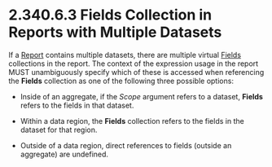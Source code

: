 <html dir="LTR" xmlns:mshelp="http://msdn.microsoft.com/mshelp" xmlns:ddue="http://ddue.schemas.microsoft.com/authoring/2003/5" xmlns:xlink="http://www.w3.org/1999/xlink" xmlns:tool="http://www.microsoft.com/tooltip">
    <head>
        <meta http-equiv="Content-Type" content="text/html; CHARSET=utf-8"></meta>
        <meta name="save" content="history"></meta>
        <title>2.340.6.3 Fields Collection in Reports with Multiple Datasets</title>
        <xml>
            <mshelp:toctitle title="2.340.6.3 Fields Collection in Reports with Multiple Datasets"></mshelp:toctitle>
            <mshelp:rltitle title="[MS-RDL]: Fields Collection in Reports with Multiple Datasets"></mshelp:rltitle>
            <mshelp:keyword index="A" term="c260a034-8ce6-4fc2-8984-a0bd3d0c88e3"></mshelp:keyword>
            <mshelp:attr name="DCSext.ContentType" value="open specification"></mshelp:attr>
            <mshelp:attr name="AssetID" value="c260a034-8ce6-4fc2-8984-a0bd3d0c88e3"></mshelp:attr>
            <mshelp:attr name="TopicType" value="kbRef"></mshelp:attr>
            <mshelp:attr name="DCSext.Title" value="[MS-RDL]: Fields Collection in Reports with Multiple Datasets" />
        </xml>
    </head>
    <body>
        <div id="header">
            <h1 class="heading">2.340.6.3 Fields Collection in Reports with Multiple Datasets</h1>
        </div>
        <div id="mainSection">
            <div id="mainBody">
                <div id="allHistory" class="saveHistory"></div>
                <div id="sectionSection0" class="section" name="collapseableSection">
                    

<p>If a <a href="6bbaafec-020b-406c-b4e7-5e4318b616cb.html">Report</a>
contains multiple datasets, there are multiple virtual <a href="b37f01de-0f2f-42f0-90e2-ad8bed343954.html">Fields</a> collections in the
report. The context of the expression usage in the report MUST unambiguously
specify which of these is accessed when referencing the <b>Fields</b>
collection as one of the following three possible options: </p>

<ul><li><p><span><span> 
</span></span>Inside of an aggregate, if the <i>Scope</i> argument refers to a
dataset, <b>Fields</b> refers to the fields in that dataset.</p>

</li><li><p><span><span> 
</span></span>Within a data region, the <b>Fields</b> collection refers to the
fields in the dataset for that region.</p>

</li><li><p><span><span> 
</span></span>Outside of a data region, direct references to fields (outside an
aggregate) are undefined.</p>

</li></ul>
                </div>
            </div>
        </div>
    </body>
</html>